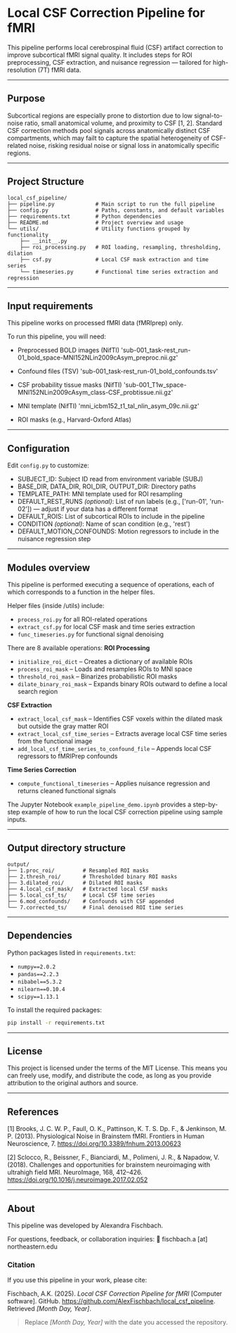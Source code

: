 # Local CSF Correction Pipeline for fMRI

This pipeline performs local cerebrospinal fluid (CSF) artifact correction to improve subcortical fMRI signal quality. It includes steps for ROI preprocessing, CSF extraction, and nuisance regression — tailored for high-resolution (7T) fMRI data.

--- 
## Purpose
Subcortical regions are especially prone to distortion due to low signal-to-noise ratio, small anatomical volume, and proximity to CSF [1, 2]. Standard CSF correction methods pool signals across anatomically distinct CSF compartments, which may failt to capture the spatial heterogeneity of CSF-related noise, risking residual noise or signal loss in anatomically specific regions.

---
## Project Structure
```
local_csf_pipeline/
├── pipeline.py             # Main script to run the full pipeline
├── config.py               # Paths, constants, and default variables
├── requirements.txt        # Python dependencies
├── README.md               # Project overview and usage
└── utils/                  # Utility functions grouped by functionality
    ├── __init__.py
    ├── roi_processing.py   # ROI loading, resampling, thresholding, dilation
    ├── csf.py              # Local CSF mask extraction and time series
    └── timeseries.py       # Functional time series extraction and regression
```
--- 
## Input requirements
This pipeline works on processed fMRI data (fMRIprep) only.

To run this pipeline, you will need:

- Preprocessed BOLD images (NifTI)
    'sub-001_task-rest_run-01_bold_space-MNI152NLin2009cAsym_preproc.nii.gz'

- Confound files (TSV) 
    'sub-001_task-rest_run-01_bold_confounds.tsv'

- CSF probability tissue masks (NifTI)
    'sub-001_T1w_space-MNI152NLin2009cAsym_class-CSF_probtissue.nii.gz'

- MNI template (NifTI)
    'mni_icbm152_t1_tal_nlin_asym_09c.nii.gz'

- ROI masks (e.g., Harvard-Oxford Atlas)


---
## Configuration 
Edit `config.py` to customize:
- SUBJECT_ID: Subject ID read from environment variable (SUBJ)
- BASE_DIR, DATA_DIR, ROI_DIR, OUTPUT_DIR: Directory paths
- TEMPLATE_PATH: MNI template used for ROI resampling
- DEFAULT_REST_RUNS *(optional)*: List of run labels (e.g., ['run-01', 'run-02']) — adjust if your data has a different format
- DEFAULT_ROIS: List of subcortical ROIs to include in the pipeline
- CONDITION *(optional)*: Name of scan condition (e.g., 'rest')
- DEFAULT_MOTION_CONFOUNDS: Motion regressors to include in the nuisance regression step

---
## Modules overview
This pipeline is performed executing a sequence of operations, each of which corresponds to a function in the helper files.

Helper files (inside /utils) include:
- `process_roi.py` for all ROI-related operations
- `extract_csf.py` for local CSF mask and time series extraction
- `func_timeseries.py` for functional signal denoising

There are 8 available operations:
**ROI Processing**
- `initialize_roi_dict` – Creates a dictionary of available ROIs
- `process_roi_mask` – Loads and resamples ROIs to MNI space
- `threshold_roi_mask` – Binarizes probabilistic ROI masks
- `dilate_binary_roi_mask` – Expands binary ROIs outward to define a local search region

**CSF Extraction**
- `extract_local_csf_mask` – Identifies CSF voxels within the dilated mask but outside the gray matter ROI
- `extract_local_csf_time_series` – Extracts average local CSF time series from the functional image
- `add_local_csf_time_series_to_confound_file` – Appends local CSF regressors to fMRIPrep confounds

**Time Series Correction**
- `compute_functional_timeseries` – Applies nuisance regression and returns cleaned functional signals


The Jupyter Notebook `example_pipeline_demo.ipynb` provides a step-by-step example of how to run the local CSF correction pipeline using sample inputs.

---
## Output directory structure
```
output/
├── 1.proc_roi/         # Resampled ROI masks
├── 2.thresh_roi/       # Thresholded binary ROI masks
├── 3.dilated_roi/      # Dilated ROI masks
├── 4.local_csf_mask/   # Extracted local CSF masks
├── 5.local_csf_ts/     # Local CSF time series
├── 6.mod_confounds/    # Confounds with CSF appended
└── 7.corrected_ts/     # Final denoised ROI time series
```

---
## Dependencies
Python packages listed in `requirements.txt`:

- `numpy==2.0.2`
- `pandas==2.2.3`
- `nibabel==5.3.2`
- `nilearn==0.10.4`
- `scipy==1.13.1`

To install the required packages:
```bash
pip install -r requirements.txt
```
---
## License 
This project is licensed under the terms of the MIT License. This means you can freely use, modify, and distribute the code, as long as you provide attribution to the original authors and source.

---
## References 
[1] Brooks, J. C. W. P., Faull, O. K., Pattinson, K. T. S. Dp. F., & Jenkinson, M. P. (2013). Physiological Noise in Brainstem fMRI. Frontiers in Human Neuroscience, 7. https://doi.org/10.3389/fnhum.2013.00623

[2] Sclocco, R., Beissner, F., Bianciardi, M., Polimeni, J. R., & Napadow, V. (2018). Challenges and opportunities for brainstem neuroimaging with ultrahigh field MRI. NeuroImage, 168, 412–426. https://doi.org/10.1016/j.neuroimage.2017.02.052

---
## About 
This pipeline was developed by Alexandra Fischbach.

For questions, feedback, or collaboration inquiries: 📧 fischbach.a [at] northeastern.edu

### Citation 
If you use this pipeline in your work, please cite:

Fischbach, A.K. (2025). *Local CSF Correction Pipeline for fMRI* [Computer software]. GitHub. https://github.com/AlexFischbach/local_csf_pipeline. Retrieved *[Month Day, Year]*.
> Replace *[Month Day, Year]* with the date you accessed the repository.
